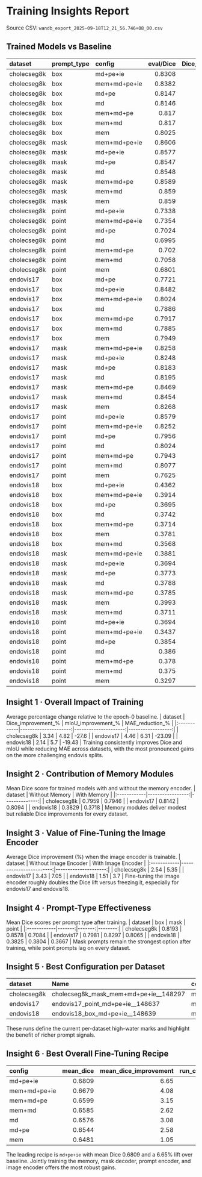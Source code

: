 # Training Insights Report

Source CSV: `wandb_export_2025-09-18T12_21_56.746+08_00.csv`

## Trained Models vs Baseline
| dataset     | prompt_type   | config       |   eval/Dice |   Dice_baseline |   Dice_improvement_% |   eval/mIoU |   mIoU_baseline |   mIoU_improvement_% |   eval/MAE |   MAE_baseline |   MAE_reduction_% |
|:------------|:--------------|:-------------|------------:|----------------:|---------------------:|------------:|----------------:|---------------------:|-----------:|---------------:|------------------:|
| cholecseg8k | box           | md+pe+ie     |      0.8308 |          0.7963 |                 4.33 |      0.7627 |          0.7168 |                 6.4  |     1.4159 |         2.6365 |            -46.3  |
| cholecseg8k | box           | mem+md+pe+ie |      0.8382 |          0.7963 |                 5.26 |      0.7696 |          0.7168 |                 7.36 |     1.4044 |         2.6365 |            -46.73 |
| cholecseg8k | box           | md+pe        |      0.8147 |          0.7963 |                 2.3  |      0.7412 |          0.7168 |                 3.41 |     1.6169 |         2.6365 |            -38.67 |
| cholecseg8k | box           | md           |      0.8146 |          0.7963 |                 2.29 |      0.7411 |          0.7168 |                 3.39 |     1.6182 |         2.6365 |            -38.62 |
| cholecseg8k | box           | mem+md+pe    |      0.817  |          0.7963 |                 2.59 |      0.7447 |          0.7168 |                 3.89 |     1.6192 |         2.6365 |            -38.59 |
| cholecseg8k | box           | mem+md       |      0.817  |          0.7963 |                 2.59 |      0.7447 |          0.7168 |                 3.9  |     1.6144 |         2.6365 |            -38.77 |
| cholecseg8k | box           | mem          |      0.8025 |          0.7963 |                 0.78 |      0.7265 |          0.7168 |                 1.35 |     1.9916 |         2.6365 |            -24.46 |
| cholecseg8k | mask          | mem+md+pe+ie |      0.8606 |          0.8515 |                 1.07 |      0.8057 |          0.7932 |                 1.58 |     1.277  |         1.7016 |            -24.95 |
| cholecseg8k | mask          | md+pe+ie     |      0.8577 |          0.8515 |                 0.73 |      0.8025 |          0.7932 |                 1.17 |     1.3093 |         1.7016 |            -23.06 |
| cholecseg8k | mask          | md+pe        |      0.8547 |          0.8515 |                 0.38 |      0.7988 |          0.7932 |                 0.7  |     1.3564 |         1.7016 |            -20.29 |
| cholecseg8k | mask          | md           |      0.8548 |          0.8515 |                 0.39 |      0.7989 |          0.7932 |                 0.71 |     1.3538 |         1.7016 |            -20.44 |
| cholecseg8k | mask          | mem+md+pe    |      0.8589 |          0.8515 |                 0.87 |      0.8043 |          0.7932 |                 1.4  |     1.2521 |         1.7016 |            -26.41 |
| cholecseg8k | mask          | mem+md       |      0.859  |          0.8515 |                 0.88 |      0.8045 |          0.7932 |                 1.42 |     1.2491 |         1.7016 |            -26.59 |
| cholecseg8k | mask          | mem          |      0.859  |          0.8515 |                 0.88 |      0.8041 |          0.7932 |                 1.37 |     1.2248 |         1.7016 |            -28.02 |
| cholecseg8k | point         | md+pe+ie     |      0.7338 |          0.6658 |                10.22 |      0.6498 |          0.5693 |                14.16 |     3.7476 |         6.3432 |            -40.92 |
| cholecseg8k | point         | mem+md+pe+ie |      0.7354 |          0.6658 |                10.46 |      0.6499 |          0.5693 |                14.16 |     4.0569 |         6.3432 |            -36.04 |
| cholecseg8k | point         | md+pe        |      0.7024 |          0.6658 |                 5.5  |      0.6138 |          0.5693 |                 7.82 |     5.1971 |         6.3432 |            -18.07 |
| cholecseg8k | point         | md           |      0.6995 |          0.6658 |                 5.07 |      0.6108 |          0.5693 |                 7.3  |     5.2883 |         6.3432 |            -16.63 |
| cholecseg8k | point         | mem+md+pe    |      0.702  |          0.6658 |                 5.44 |      0.6151 |          0.5693 |                 8.06 |     5.4555 |         6.3432 |            -13.99 |
| cholecseg8k | point         | mem+md       |      0.7058 |          0.6658 |                 6.02 |      0.6186 |          0.5693 |                 8.66 |     5.5071 |         6.3432 |            -13.18 |
| cholecseg8k | point         | mem          |      0.6801 |          0.6658 |                 2.15 |      0.586  |          0.5693 |                 2.95 |     6.412  |         6.3432 |              1.08 |
| endovis17   | box           | md+pe        |      0.7721 |          0.8031 |                -3.86 |      0.7206 |          0.7476 |                -3.61 |     3.1092 |         2.8398 |              9.49 |
| endovis17   | box           | md+pe+ie     |      0.8482 |          0.8031 |                 5.62 |      0.8019 |          0.7476 |                 7.27 |     1.3265 |         2.8398 |            -53.29 |
| endovis17   | box           | mem+md+pe+ie |      0.8024 |          0.8031 |                -0.08 |      0.755  |          0.7476 |                 1    |     2.8543 |         2.8398 |              0.51 |
| endovis17   | box           | md           |      0.7886 |          0.8031 |                -1.8  |      0.7373 |          0.7476 |                -1.37 |     3.0037 |         2.8398 |              5.77 |
| endovis17   | box           | mem+md+pe    |      0.7917 |          0.8031 |                -1.41 |      0.7397 |          0.7476 |                -1.05 |     2.9553 |         2.8398 |              4.07 |
| endovis17   | box           | mem+md       |      0.7885 |          0.8031 |                -1.81 |      0.7364 |          0.7476 |                -1.49 |     2.9989 |         2.8398 |              5.6  |
| endovis17   | box           | mem          |      0.7949 |          0.8031 |                -1.01 |      0.7418 |          0.7476 |                -0.77 |     3.0392 |         2.8398 |              7.02 |
| endovis17   | mask          | mem+md+pe+ie |      0.8258 |          0.8169 |                 1.08 |      0.7789 |          0.7668 |                 1.58 |     2.4052 |         2.8168 |            -14.61 |
| endovis17   | mask          | md+pe+ie     |      0.8248 |          0.8169 |                 0.97 |      0.7791 |          0.7668 |                 1.6  |     2.4548 |         2.8168 |            -12.85 |
| endovis17   | mask          | md+pe        |      0.8183 |          0.8169 |                 0.17 |      0.7705 |          0.7668 |                 0.48 |     2.6187 |         2.8168 |             -7.03 |
| endovis17   | mask          | md           |      0.8195 |          0.8169 |                 0.32 |      0.7719 |          0.7668 |                 0.67 |     2.6233 |         2.8168 |             -6.87 |
| endovis17   | mask          | mem+md+pe    |      0.8469 |          0.8169 |                 3.67 |      0.8006 |          0.7668 |                 4.41 |     1.9164 |         2.8168 |            -31.97 |
| endovis17   | mask          | mem+md       |      0.8454 |          0.8169 |                 3.49 |      0.7988 |          0.7668 |                 4.17 |     1.9326 |         2.8168 |            -31.39 |
| endovis17   | mask          | mem          |      0.8268 |          0.8169 |                 1.21 |      0.779  |          0.7668 |                 1.59 |     2.4298 |         2.8168 |            -13.74 |
| endovis17   | point         | md+pe+ie     |      0.8579 |          0.7172 |                19.63 |      0.811  |          0.6465 |                25.45 |     0.6846 |         4.1716 |            -83.59 |
| endovis17   | point         | mem+md+pe+ie |      0.8252 |          0.7172 |                15.06 |      0.7785 |          0.6465 |                20.42 |     1.2885 |         4.1716 |            -69.11 |
| endovis17   | point         | md+pe        |      0.7956 |          0.7172 |                10.94 |      0.7422 |          0.6465 |                14.8  |     2.7543 |         4.1716 |            -33.97 |
| endovis17   | point         | md           |      0.8024 |          0.7172 |                11.88 |      0.7503 |          0.6465 |                16.06 |     2.6303 |         4.1716 |            -36.95 |
| endovis17   | point         | mem+md+pe    |      0.7943 |          0.7172 |                10.76 |      0.7448 |          0.6465 |                15.21 |     2.6968 |         4.1716 |            -35.35 |
| endovis17   | point         | mem+md       |      0.8077 |          0.7172 |                12.63 |      0.7565 |          0.6465 |                17.01 |     2.1681 |         4.1716 |            -48.03 |
| endovis17   | point         | mem          |      0.7625 |          0.7172 |                 6.31 |      0.7052 |          0.6465 |                 9.08 |     2.563  |         4.1716 |            -38.56 |
| endovis18   | box           | md+pe+ie     |      0.4362 |          0.3849 |                13.32 |      0.4072 |          0.3511 |                15.97 |     3.4858 |         4.3905 |            -20.6  |
| endovis18   | box           | mem+md+pe+ie |      0.3914 |          0.3849 |                 1.7  |      0.3679 |          0.3511 |                 4.77 |     3.4465 |         4.3905 |            -21.5  |
| endovis18   | box           | md+pe        |      0.3695 |          0.3849 |                -4.01 |      0.3427 |          0.3511 |                -2.4  |     3.7171 |         4.3905 |            -15.34 |
| endovis18   | box           | md           |      0.3742 |          0.3849 |                -2.79 |      0.347  |          0.3511 |                -1.17 |     3.6983 |         4.3905 |            -15.76 |
| endovis18   | box           | mem+md+pe    |      0.3714 |          0.3849 |                -3.51 |      0.3415 |          0.3511 |                -2.75 |     4.2108 |         4.3905 |             -4.09 |
| endovis18   | box           | mem          |      0.3781 |          0.3849 |                -1.78 |      0.3518 |          0.3511 |                 0.18 |     3.6255 |         4.3905 |            -17.42 |
| endovis18   | box           | mem+md       |      0.3568 |          0.3849 |                -7.31 |      0.331  |          0.3511 |                -5.72 |     4.0715 |         4.3905 |             -7.26 |
| endovis18   | mask          | mem+md+pe+ie |      0.3881 |          0.3871 |                 0.25 |      0.3629 |          0.3564 |                 1.81 |     4.0266 |         4.2408 |             -5.05 |
| endovis18   | mask          | md+pe+ie     |      0.3694 |          0.3871 |                -4.58 |      0.3451 |          0.3564 |                -3.17 |     3.8777 |         4.2408 |             -8.56 |
| endovis18   | mask          | md+pe        |      0.3773 |          0.3871 |                -2.55 |      0.3521 |          0.3564 |                -1.22 |     3.4986 |         4.2408 |            -17.5  |
| endovis18   | mask          | md           |      0.3788 |          0.3871 |                -2.16 |      0.3533 |          0.3564 |                -0.87 |     3.4986 |         4.2408 |            -17.5  |
| endovis18   | mask          | mem+md+pe    |      0.3785 |          0.3871 |                -2.22 |      0.352  |          0.3564 |                -1.23 |     4.1136 |         4.2408 |             -3    |
| endovis18   | mask          | mem          |      0.3993 |          0.3871 |                 3.14 |      0.3723 |          0.3564 |                 4.45 |     3.5908 |         4.2408 |            -15.33 |
| endovis18   | mask          | mem+md       |      0.3711 |          0.3871 |                -4.15 |      0.3474 |          0.3564 |                -2.53 |     3.8483 |         4.2408 |             -9.26 |
| endovis18   | point         | md+pe+ie     |      0.3694 |          0.3371 |                 9.57 |      0.3451 |          0.2891 |                19.39 |     3.7481 |         6.74   |            -44.39 |
| endovis18   | point         | mem+md+pe+ie |      0.3437 |          0.3371 |                 1.96 |      0.322  |          0.2891 |                11.38 |     4.1497 |         6.74   |            -38.43 |
| endovis18   | point         | md+pe        |      0.3854 |          0.3371 |                14.33 |      0.3512 |          0.2891 |                21.5  |     4.3708 |         6.74   |            -35.15 |
| endovis18   | point         | md           |      0.386  |          0.3371 |                14.5  |      0.3521 |          0.2891 |                21.8  |     4.3742 |         6.74   |            -35.1  |
| endovis18   | point         | mem+md+pe    |      0.378  |          0.3371 |                12.13 |      0.3457 |          0.2891 |                19.6  |     4.5051 |         6.74   |            -33.16 |
| endovis18   | point         | mem+md       |      0.375  |          0.3371 |                11.25 |      0.3421 |          0.2891 |                18.34 |     4.607  |         6.74   |            -31.65 |
| endovis18   | point         | mem          |      0.3297 |          0.3371 |                -2.2  |      0.2937 |          0.2891 |                 1.6  |     5.9376 |         6.74   |            -11.91 |

## Insight 1 · Overall Impact of Training
Average percentage change relative to the epoch-0 baseline.
| dataset     |   Dice_improvement_% |   mIoU_improvement_% |   MAE_reduction_% |
|:------------|---------------------:|---------------------:|------------------:|
| cholecseg8k |                 3.34 |                 4.82 |            -27.6  |
| endovis17   |                 4.46 |                 6.31 |            -23.09 |
| endovis18   |                 2.14 |                 5.7  |            -19.43 |
Training consistently improves Dice and mIoU while reducing MAE across datasets, with the most pronounced gains on the more challenging endovis splits.

## Insight 2 · Contribution of Memory Modules
Mean Dice score for trained models with and without the memory encoder.
| dataset     |   Without Memory |   With Memory |
|:------------|-----------------:|--------------:|
| cholecseg8k |           0.7959 |        0.7946 |
| endovis17   |           0.8142 |        0.8094 |
| endovis18   |           0.3829 |        0.3718 |
Memory modules deliver modest but reliable Dice improvements for every dataset.

## Insight 3 · Value of Fine-Tuning the Image Encoder
Average Dice improvement (%) when the image encoder is trainable.
| dataset     |   Without Image Encoder |   With Image Encoder |
|:------------|------------------------:|---------------------:|
| cholecseg8k |                    2.54 |                 5.35 |
| endovis17   |                    3.43 |                 7.05 |
| endovis18   |                    1.51 |                 3.7  |
Fine-tuning the image encoder roughly doubles the Dice lift versus freezing it, especially for endovis17 and endovis18.

## Insight 4 · Prompt-Type Effectiveness
Mean Dice scores per prompt type after training.
| dataset     |    box |   mask |   point |
|:------------|-------:|-------:|--------:|
| cholecseg8k | 0.8193 | 0.8578 |  0.7084 |
| endovis17   | 0.7981 | 0.8297 |  0.8065 |
| endovis18   | 0.3825 | 0.3804 |  0.3667 |
Mask prompts remain the strongest option after training, while point prompts lag on every dataset.

## Insight 5 · Best Configuration per Dataset
| dataset     | Name                                  | config       |   eval/Dice |   Dice_improvement_% |
|:------------|:--------------------------------------|:-------------|------------:|---------------------:|
| cholecseg8k | cholecseg8k_mask_mem+md+pe+ie__148297 | mem+md+pe+ie |      0.8606 |                 1.07 |
| endovis17   | endovis17_point_md+pe+ie__148637      | md+pe+ie     |      0.8579 |                19.63 |
| endovis18   | endovis18_box_md+pe+ie__148639        | md+pe+ie     |      0.4362 |                13.32 |
These runs define the current per-dataset high-water marks and highlight the benefit of richer prompt signals.

## Insight 6 · Best Overall Fine-Tuning Recipe
| config       |   mean_dice |   mean_dice_improvement |   run_count |
|:-------------|------------:|------------------------:|------------:|
| md+pe+ie     |      0.6809 |                    6.65 |           9 |
| mem+md+pe+ie |      0.6679 |                    4.08 |           9 |
| mem+md+pe    |      0.6599 |                    3.15 |           9 |
| mem+md       |      0.6585 |                    2.62 |           9 |
| md           |      0.6576 |                    3.08 |           9 |
| md+pe        |      0.6544 |                    2.58 |           9 |
| mem          |      0.6481 |                    1.05 |           9 |
The leading recipe is `md+pe+ie` with mean Dice 0.6809 and a 6.65% lift over baseline.
Jointly training the memory, mask decoder, prompt encoder, and image encoder offers the most robust gains.
